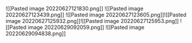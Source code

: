 ![[Pasted image 20220627121830.png]]
![[Pasted image 20220627123439.png]]
![[Pasted image 20220627123605.png]]![[Pasted image 20220627125932.png]]![[Pasted image 20220627125953.png]]
![[Pasted image 20220629092059.png]]
![[Pasted image 20220629094838.png]]